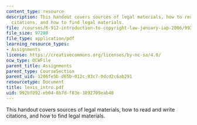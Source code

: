```yaml
---
content_type: resource
description: This handout covers sources of legal materials, how to read and write
  citations, and how to find legal materials.
file: /courses/6-912-introduction-to-copyright-law-january-iap-2006/992bf092eb048b7df83e3892709eab48_lexis_intro.pdf
file_size: 97280
file_type: application/pdf
learning_resource_types:
- Assignments
license: https://creativecommons.org/licenses/by-nc-sa/4.0/
ocw_type: OCWFile
parent_title: Assignments
parent_type: CourseSection
parent_uid: 1206fe5b-d65b-012c-83c7-0dcd2c6ab291
resourcetype: Document
title: lexis_intro.pdf
uid: 992bf092-eb04-8b7d-f83e-3892709eab48
---
```

This handout covers sources of legal materials, how to read and write citations, and how to find legal materials.